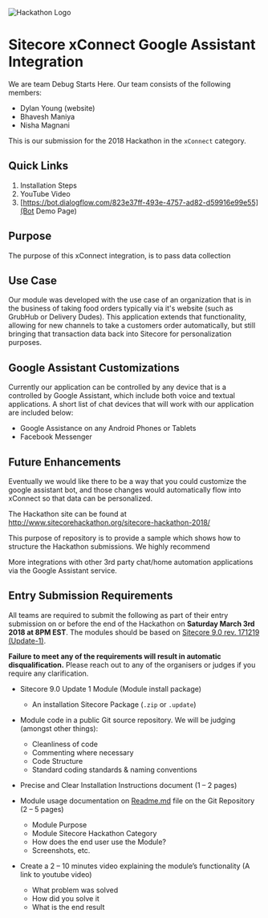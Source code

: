 ![Hackathon Logo](documentation/images/hackathon.png?raw=true "Hackathon Logo")

# Sitecore xConnect Google Assistant Integration

We are team Debug Starts Here.  Our team consists of the following members:

- Dylan Young (website)
- Bhavesh Maniya
- Nisha Magnani

This is our submission for the 2018 Hackathon in the `xConnect` category.

## Quick Links

1. Installation Steps
2. YouTube Video
3. [https://bot.dialogflow.com/823e37ff-493e-4757-ad82-d59916e99e55](Bot Demo Page)

## Purpose

The purpose of this xConnect integration, is to pass data collection

## Use Case

Our module was developed with the use case of an organization that is in the business of taking food orders typically via it's website (such as GrubHub or Delivery Dudes).  This application extends that functionality, allowing for new channels to take a customers order automatically, but still bringing that transaction data back into Sitecore for personalization purposes.

## Google Assistant Customizations

Currently our application can be controlled by any device that is a controlled by Google Assistant, which include both voice and textual applications.  A short list of chat devices that will work with our application are included below:

 - Google Assistance on any Android Phones or Tablets
 - Facebook Messenger



## Future Enhancements

Eventually we would like there to be a way that you could customize the google assistant bot, and those changes would automatically flow into xConnect so that data can be personalized.

The Hackathon site can be found at http://www.sitecorehackathon.org/sitecore-hackathon-2018/

This purpose of repository is to provide a sample which shows how to structure the Hackathon submissions. We highly recommend

More integrations with other 3rd party chat/home automation applications via the Google Assistant service.


## Entry Submission Requirements 

All teams are required to submit the following as part of their entry submission on or before the end of the Hackathon on **Saturday March 3rd 2018 at 8PM EST**. The modules should be based on [Sitecore 9.0 rev. 171219 (Update-1)](https://dev.sitecore.net/Downloads/Sitecore_Experience_Platform/90/Sitecore_Experience_Platform_90_Update1.aspx).

**Failure to meet any of the requirements will result in automatic disqualification.** Please reach out to any of the organisers or judges if you require any clarification.

- Sitecore 9.0 Update 1 Module (Module install package)
   - An installation Sitecore Package (`.zip` or `.update`)

- Module code in a public Git source repository. We will be judging (amongst other things):
  - Cleanliness of code
  - Commenting where necessary
  - Code Structure
  - Standard coding standards & naming conventions

- Precise and Clear Installation Instructions document (1 – 2 pages)
- Module usage documentation on [Readme.md](documentation) file on the Git Repository (2 – 5 pages)
  - Module Purpose
  - Module Sitecore Hackathon Category
  - How does the end user use the Module?
  - Screenshots, etc.

- Create a 2 – 10 minutes video explaining the module’s functionality (A link to youtube video)

  - What problem was solved
  - How did you solve it
  - What is the end result
